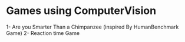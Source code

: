# Games using ComputerVision
1- Are you Smarter Than a Chimpanzee (inspired By HumanBenchmark Game)
2- Reaction time Game
